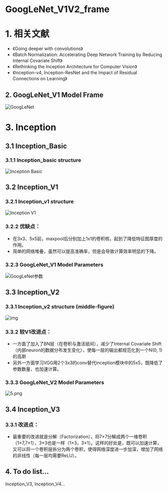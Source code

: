 # GoogLeNet_V1V2_frame


# 1. 相关文献
- 《Going deeper with convolutions》
- 《Batch Normalization: Accelerating Deep Network Training by Reducing Internal Covariate Shift》
- 《Rethinking the Inception Architecture for Computer Vision》
- 《Inception-v4, Inception-ResNet and the Impact of Residual Connections on Learning》

## 2. GoogLeNet_V1 Model Frame
![GoogLeNet](https://static.oschina.net/uploads/space/2018/0317/141544_FfKB_876354.jpg)

# 3. Inception
## 3.1 Inception_Basic
### 3.1.1 Inception_basic structure
![Inception Basic](https://static.oschina.net/uploads/space/2018/0317/141510_fIWh_876354.png)

## 3.2 Inception_V1
### 3.2.1 Inception_v1 structure
![Inception V1](https://static.oschina.net/uploads/space/2018/0317/141520_31TH_876354.png)

### 3.2.2 优缺点：
* 在3x3、5x5前，maxpool后分别加上1x1的卷积核，起到了降低特征图厚度的作用。
* 简单的网络堆叠，虽然可以提高准确率，但是会导致计算效率明显的下降。

### 3.2.3 GoogLeNet_V1 Model Parameters
![GoogLeNet参数](https://static.oschina.net/uploads/space/2018/0317/141605_c1XW_876354.png)

## 3.3 Inception_V2
### 3.3.1 Inception_v2 structure (middle-figure)
![img](https://img-blog.csdn.net/20160228155230994)

### 3.3.2 较V1改进点：
* 一方面了加入了BN层（在卷积与激活层间），减少了Internal Covariate Shift（内部neuron的数据分布发生变化），使每一层的输出都规范化到一个N(0, 1)的高斯
* 另外一方面学习VGG用2个3x3的conv替代inception模块中的5x5，既降低了参数数量，也加速计算。

### 3.3.3 GoogLeNet_V2 Model Parameters
![5.png](https://github.com/ShaoQiBNU/GoogleNet/blob/master/images/5.png?raw=true)


## 3.4 Inception_V3
### 3.3.1 改进点：
* 最重要的改进就是分解（Factorization），将7×7分解成两个一维卷积（1×7,7×1），3×3也是一样（1×3，3×1）。这样的好处是，既可以加速计算，又可以将一个卷积层拆分为两个卷积，使得网络深度进一步加深，增加了网络的非线性（每一层均需要ReLU）。



## 4. To do list...
Inception_V3, Inception_V4...






